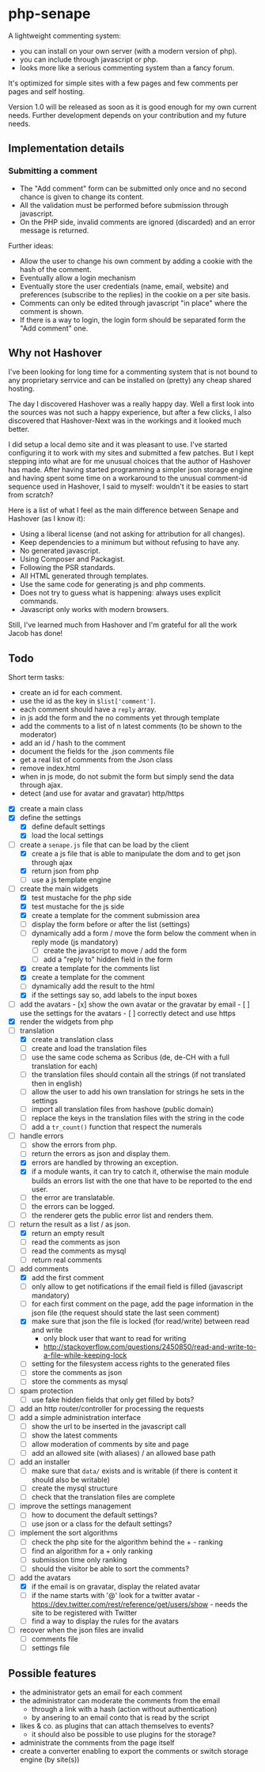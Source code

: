 # php-senape

A lightweight commenting system:

- you can install on your own server (with a modern version of php).
- you can include through javascript or php.
- looks more like a serious commenting system than a fancy forum.

It's optimized for simple sites with a few pages and few comments per pages and self hosting.

Version 1.0 will be released as soon as it is good enough for my own current needs. Further development depends on your contribution and my future needs.

## Implementation details

### Submitting a comment

- The "Add comment" form can be submitted only once and no second chance is given to change its content.
- All the validation must be performed before submission through javascript.
- On the PHP side, invalid comments are ignored (discarded) and an error message is returned.

Further ideas:

- Allow the user to change his own comment by adding a cookie with the hash of the comment.
- Eventually allow a login mechanism
- Eventually store the user credentials (name, email, website) and preferences (subscribe to the replies) in the cookie on a per site basis.
- Comments can only be edited through javascript "in place" where the comment is shown.
- If there is a way to login, the login form should be separated form the "Add comment" one.

## Why not Hashover

I've been looking for long time for a commenting system that is not bound to any proprietary serrvice and can be installed on (pretty) any cheap shared hosting.

The day I discovered Hashover was a really happy day. Well a first look into the sources was not such a happy experience, but after a few clicks, I also discovered that Hashover-Next was in the workings and it looked much better.

I did setup a local demo site and it was pleasant to use. I've started configuring it to work with my sites and submitted a few patches. But I kept stepping into what are for me unusual choices that the author of Hashover has made. After having started programming a simpler json storage engine and having spent some time on a workaround to the unusual comment-id sequence used in Hashover, I said to myself: wouldn't it be easies to start from scratch?

Here is a list of what I feel as the main difference between Senape and Hashover (as I know it):

- Using a liberal license (and not asking for attribution for all changes).
- Keep dependencies to a minimum but without refusing to have any.
- No generated javascript.
- Using Composer and Packagist.
- Following the PSR standards.
- All HTML generated through templates.
- Use the same code for generating js and php comments.
- Does not try to guess what is happening: always uses explicit commands.
- Javascript only works with modern browsers.

Still, I've learned much from Hashover and I'm grateful for all the work Jacob has done!

## Todo

Short term tasks:

- create an id for each comment.
- use the id as the key in `$list['comment']`.
- each comment should have a `reply` array.
- in js add the form and the no comments yet through template
- add the comments to a list of n latest comments (to be shown to the moderator)
- add an id / hash to the comment
- document the fields for the .json comments file
- get a real list of comments from the Json class
- remove index.html
- when in js mode, do not submit the form but simply send the data through ajax.
- detect (and use for avatar and gravatar) http/https

- [x] create a main class
- [x] define the settings
  - [x] define default settings
  - [x] load the local settings
- [ ] create a `senape.js` file that can be load by the client
  - [x] create a js file that is able to manipulate the dom and to get json through ajax
  - [x] return json from php
  - [ ] use a js template engine
- [ ] create the main widgets
    - [x] test mustache for the php side
    - [x] test mustache for the js side
    - [x] create a template for the comment submission area
    - [ ] display the form before or after the list (settings)
    - [ ] dynamically add a form / move the form below the comment when in reply mode (js mandatory)
      - [ ] create the javascript to move / add the form
      - [ ] add a "reply to" hidden field in the form
    - [x] create a template for the comments list
    - [x] create a template for the comment
    - [ ] dynamically add the result to the html
    - [x] if the settings say so, add labels to the input boxes
- [ ] add the avatars
      - [x] show the own avatar or the gravatar by email
      - [ ] use the settings for the avatars
      - [ ] correctly detect and use https
- [x] render the widgets from php
- [ ] translation
  - [x] create a translation class
  - [ ] create and load the translation files
  - [ ] use the same code schema as Scribus (de, de-CH with a full translation for each)
  - [ ] the translation files should contain all the strings (if not translated then in english)
  - [ ] allow the user to add his own translation for strings he sets in the settings
  - [ ] import all translation files from hashove (public domain)
  - [ ] replace the keys in the translation files with the string in the code
  - [ ] add a `tr_count()` function that respect the numerals
- [ ] handle errors
  - [ ] show the errors from php.
  - [ ] return the errors as json and display them.
  - [x] errors are handled by throwing an exception.
  - [x] if a module wants, it can try to catch it, otherwise the main module builds an errors list with the one that have to be reported to the end user.
  - [ ] the error are translatable.
  - [ ] the errors can be logged.
  - [ ] the renderer gets the public error list and renders them.
- [ ] return the result as a list / as json.
  - [x] return an empty result
  - [ ] read the comments as json
  - [ ] read the comments as mysql
  - [ ] return real comments
- [ ] add comments
  - [x] add the first comment
  - [ ] only allow to get notifications if the email field is filled (javascript mandatory)
  - [ ] for each first comment on the page, add the page information in the json file (the request should state the last seen comment)
  - [x] make sure that json the file is locked (for read/write) between read and write
    - only block user that want to read for writing
    - http://stackoverflow.com/questions/2450850/read-and-write-to-a-file-while-keeping-lock
  - [ ] setting for the filesystem access rights to the generated files
  - [ ] store the comments as json
  - [ ] store the comments as mysql
- [ ] spam protection
  - [ ] use fake hidden fields that only get filled by bots?
- [ ] add an http router/controller for processing the requests
- [ ] add a simple administration interface
  - [ ] show the url to be inserted in the javascript call
  - [ ] show the latest comments
  - [ ] allow moderation of comments by site and page
  - [ ] add an allowed site (with aliases) / an allowed base path
- [ ] add an installer
  - [ ] make sure that `data/` exists and is writable (if there is content it should also be writable)
  - [ ] create the mysql structure
  - [ ] check that the translation files are complete
- [ ] improve the settings management
  - [ ] how to document the default settings?
  - [ ] use json or a class for the default settings?
- [ ] implement the sort algorithms
  - [ ] check the php site for the algorithm behind the + - ranking
  - [ ] find an algorithm for a  + only ranking
  - [ ] submission time only ranking
  - [ ] should the visitor be able to sort the comments?
- [ ] add the avatars
  - [x] if the email is on gravatar, display the related avatar
  - [ ] if the name starts with '@' look for a twitter avatar
        - https://dev.twitter.com/rest/reference/get/users/show
        - needs the site to be registered with Twitter
  - [ ] find a way to display the rules for the avatars
- [ ] recover when the json files are invalid
  - [ ] comments file
  - [ ] settings file
## Possible features

- the administrator gets an email for each comment
- the administrator can moderate the comments from the email
  - through a link with a hash (action without authentication)
  - by ansering to an email conto that is read by the script
- likes & co. as plugins that can attach themselves to events?
  - it should also be possible to use plugins for the storage?
- administrate the comments from the page itself
- create a converter enabling to export the comments or switch storage engine (by site(s))
